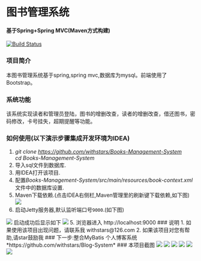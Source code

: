 # 图书管理系统
#### 基于Spring+Spring MVC(Maven方式构建)
[![Build Status](https://travis-ci.org/withstars/Books-Management-System.svg?branch=master)](https://travis-ci.org/withstars/Books-Management-System)
### 项目简介
本图书管理系统基于spring,spring mvc,数据库为mysql。前端使用了Bootstrap。 
### 系统功能
该系统实现读者和管理员登陆，图书的增删改查，读者的增删改查，借还图书，密码修改，卡号挂失，超期提醒等功能。
### 如何使用(以下演示步骤集成开发环境为IDEA)
1. *git clone https://github.com/withstars/Books-Management-System* <br/>
	*cd  Books-Management-System*<br/>
2.  导入sql文件到数据库.<br/>
3.  用IDEA打开该项目.
4.  配置*Books-Management-System/src/main/resources/book-context.xml*文件中的数据库设置.
5.  Maven下载依赖.(点击IDEA右侧栏,Maven管理里的刷新键下载依赖,如下图)
    <img src="https://github.com/withstars/Books-Management-System/blob/master/preview/htu_1.png">
4.  启动Jetty服务器,默认监听端口号`9000`.(如下图)
<img src="https://github.com/withstars/Books-Management-System/blob/master/preview/htu_2.png">
  启动成功后显示如下
<img src="https://github.com/withstars/Books-Management-System/blob/master/preview/htu_3.png">
5.  浏览器进入 http://localhost:9000
### 说明
1. 如果使用该项目出现问题，请联系我 withstars@126.com
2. 如果该项目对您有帮助,请star鼓励我
### 下一步:整合MyBatis 个人博客系统
*https://github.com/withstars/Blog-System*
### 本项目截图
<img src="https://github.com/ValueStar/Books-Management-System/blob/master/preview/1.PNG">
<img src="https://github.com/ValueStar/Books-Management-System/blob/master/preview/2.PNG">
<img src="https://github.com/ValueStar/Books-Management-System/blob/master/preview/3.PNG">
<img src="https://github.com/ValueStar/Books-Management-System/blob/master/preview/4.PNG">
<img src="https://github.com/ValueStar/Books-Management-System/blob/master/preview/5.PNG">
<img src="https://github.com/ValueStar/Books-Management-System/blob/master/preview/6.PNG">

